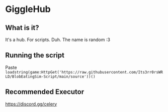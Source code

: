 # GiggleHub
## What is it?
It's a hub. For scripts. Duh. The name is random :3

## Running the script
Paste `loadstring(game:HttpGet('https://raw.githubusercontent.com/Its3rr0rsWRLD/BlobEatingSim-Script/main/source'))()`

## Recommended Executor
https://discord.gg/celery
